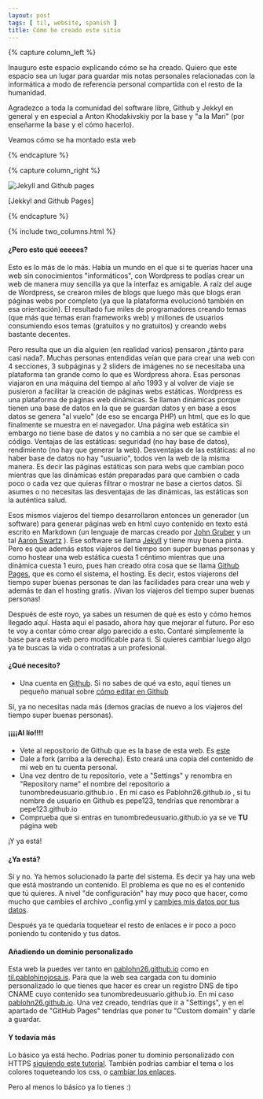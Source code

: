 ```yaml
---
layout: post
tags: [ til, website, spanish ]
title: Cómo he creado este sitio 
---
```


{% capture column_left %}

Inauguro este espacio explicando cómo se ha creado. Quiero que este espacio sea un lugar para guardar mis notas personales relacionadas con la informática a modo de referencia personal compartida con el resto de la humanidad.

Agradezco a toda la comunidad del software libre, Github y Jekkyl en general y en especial a Anton Khodakivskiy por la base y "a la Mari" (por enseñarme la base y el cómo hacerlo).

Veamos cómo se ha montado esta web

{% endcapture %}



{% capture column_right %}

<div class="thumbnail centered-text" markdown="1">

![Jekyll and Github pages](https://upload.wikimedia.org/wikipedia/commons/4/42/Jekyll_%28software%29_Logo.png)

<p>

[Jekkyl and Github Pages]

</p>

</div>

{% endcapture %}

{% include two_columns.html %}

<!-- more -->

#### ¿Pero esto qué eeeees?

Esto es lo más de lo más. Había un mundo en el que si te querías hacer una web sin conocimientos "informáticos", con Wordpress te podías crear un web de manera muy sencilla ya que la interfaz es amigable. A raíz del auge de Wordpress, se crearon miles de blogs que luego más que blogs eran páginas webs por completo (ya que la plataforma evolucionó también en esa orientación). El resultado fue miles de programadores creando temas (que más que temas eran frameworks web) y millones de usuarios consumiendo esos temas (gratuitos y no gratuitos) y creando webs bastante decentes.

Pero resulta que un día alguien (en realidad varios) pensaron ¿tánto para casi nada?. Muchas personas entendidas veían que para crear una web con 4 secciones, 3 subpáginas y 2 sliders de imágenes no se necesitaba una plataforma tan grande como lo que es Wordpress ahora. Esas personas viajaron en una máquina del tiempo al año 1993 y al volver de viaje se pusieron a facilitar la creación de páginas webs estáticas. Wordpress es una plataforma de páginas web dinámicas. Se llaman dinámicas porque tienen una base de datos en la que se guardan datos y en base a esos datos se genera "al vuelo" (de eso se encarga PHP) un html, que es lo que finalmente se muestra en el navegador. Una página web estática sin embargo no tiene base de datos y no cambia a no ser que se cambie el código. Ventajas de las estáticas: seguridad (no hay base de datos), rendimiento (no hay que generar la web). Desventajas de las estáticas: al no haber base de datos no hay "usuario", todos ven la web de la misma manera. Es decir las páginas estáticas son para webs que cambian poco mientras que las dinámicas están preparadas para que cambien o cada poco o cada vez que quieras filtrar o mostrar ne base a ciertos datos. Si asumes o no necesitas las desventajas de las dinámicas, las estáticas son la auténtica salud.

Esos mismos viajeros del tiempo desarrollaron entonces un generador (un software) para generar páginas web en html cuyo contenido en texto está escrito en Markdown (un lenguaje de marcas creado por [John Gruber](https://daringfireball.net/projects/markdown/) y un tal [Aaron Swartz](https://www.youtube.com/watch?v=mT8FJcIx3HI) ). Ese software se llama [Jekyll](https://jekyllrb.com/) y tiene muy buena pinta. Pero es que además estos viajeros del tiempo son super buenas personas y como hostear una web estática cuesta 1 céntimo mientras que una dinámica cuesta 1 euro, pues han creado otra cosa que se llama [Github Pages](https://pages.github.com/), que es como el sistema, el hosting. Es decir, estos viajerons del tiempo super buenas personas te dan las facilidades para crear una web y además te dan el hosting gratis. ¡Vivan los viajeros del tiempo super buenas personas!

Después de este royo, ya sabes un resumen de qué es esto y cómo hemos llegado aquí. Hasta aquí el pasado, ahora hay que mejorar el futuro. Por eso te voy a contar cómo crear algo parecido a esto. Contaré simplemente la base para esta web pero modificable para ti. Si quieres cambiar luego algo ya te buscas la vida o contratas a un profesional. 

#### ¿Qué necesito?

- Una cuenta en [Github](https://github.com/join). Si no sabes de qué va esto, aquí tienes un pequeño manual sobre [cómo editar en Github](https://docs.google.com/document/d/1RsoBRlH-VZDq61lJ88EEQdqlnGiLUugbIFQPrDf_otY/edit?usp=sharing)

Sí, ya no necesitas nada más (demos gracias de nuevo a los viajeros del tiempo super buenas personas).

#### ¡¡¡¡Al lío!!!!

- Vete al repositorio de Github que es la base de esta web. Es [este](https://github.com/Pablohn26/Pablohn26.github.io)
- Dale a fork (arriba a la derecha). Esto creará una copia del contenido de mi web en tu cuenta personal.
- Una vez dentro de tu repositorio, vete a "Settings" y renombra en "Repository name" el nombre del repositorio a tunombredeusuario.github.io . En mi caso es Pablohn26.github.io , si tu nombre de usuario en Github es pepe123, tendrías que renombrar a pepe123.github.io 
- Comprueba que si entras en tunombredeusuario.github.io ya se ve **TU** página web

¡Y ya está!

#### ¿Ya está? 

Sí y no. Ya hemos solucionado la parte del sistema. Es decir ya hay una web que está mostrando un contenido. El problema es que no es el contenido que tú quieres. A nivel "de configuración" hay muy poco que hacer, como mucho que cambies el archivo \_config.yml y [cambies mis datos por tus datos](https://github.com/Pablohn26/Pablohn26.github.io/commit/86fac96dc63cfe4d05a61d104afcdb7484eb1f31).

Después ya te quedaría toquetear el resto de enlaces e ir poco a poco poniendo tu contenido y tus datos.


#### Añadiendo un dominio personalizado

Esta web la puedes ver tanto en [pablohn26.github.io](https://pablohn26.github.io) como en [til.pablohinojosa.is](http://til.pablohinojosa.is/). Para que la web sea cargada con tu dominio personalizado lo que tienes que hacer es crear un registro DNS de tipo CNAME cuyo contenido sea tunombredeusuario.github.io. En mi caso [pablohn26.github.io](https://www.whatsmydns.net/#CNAME/til.pablohinojosa.is). Una vez creado, tendrías que ir a "Settings", y en el apartado de "GitHub Pages" tendrías que poner tu "Custom domain" y darle a guardar.   


#### Y todavía más

Lo básico ya está hecho. Podrías poner tu dominio personalizado con HTTPS [siguiendo este tutorial](https://hackernoon.com/set-up-ssl-on-github-pages-with-custom-domains-for-free-a576bdf51bc). También podrías cambiar el tema o los colores toqueteando los css, o [cambiar los enlaces](https://github.com/Pablohn26/Pablohn26.github.io/commit/8b6f811f00c7b8995f38302843a8a6f690ba0c5b). 

Pero al menos lo básico ya lo tienes :)

